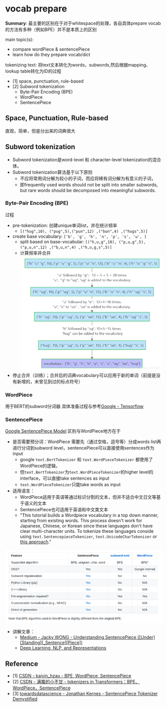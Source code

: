 # vocab prepare

**Summary**: 最主要的区别在于对于whitespace的处理，各自具体prepare vocab的方法有多种（例如BPE）并不是本质上的区别

main topic(s):
- compare wordPiece & sentencePiece
- learn how do they prepare vocab/dict

tokenizing text: 将text文本转化为words，subwords,然后根据mapping、lookup table转化为ID的过程

- [1] space, punctuation, rule-based
- [2] Subword tokenization
  - Byte-Pair Encoding (BPE)
  - WordPiece
  - SentencePiece

## Space, Punctuation, Rule-based

直观，简单，但是分出来的词典很大

## Subword tokenization

- Subword tokenization是word-level 和 character-level tokenization的混合体。
- Subword tokenization算法基于以下原则
  - 不应将常用词分解为较小的子词，而应将稀有词分解为有意义的子词，
  - 即frequently used words should not be split into smaller subwords, but rare words should be decomposed into meaningful subwords.

### Byte-Pair Encoding (BPE)

过程

- pre-tokenization: 创建unique单词list，并在统计频率
  - `[("hug",10), ("pug",5),("pun",12) ,("bun",4) ,("hugs",5)]`
- create base vocabulary: `['b', 'g', 'h', 'n', 'p', 's', 'u', ]`
  - split based on base-vocabular: `[("h,u,g",10), ("p,u,g",5),("p,u,n",12) ,("b,u,n",4) ,("h,u,g,s",5)]`
  - 计算频率并合并
  ![BPE](document.assets/BPE.png)
- 停止合并（训练）；合并后的词典vocabulary可以应用于新的单词（前提是没有新增的，未曾见到过的标点符号）

### WordPiece

用于BERT的subword分词器
具体准备过程与参考[Google - Tensorflow](https://www.tensorflow.org/text)

### SentencePiece

[Google SentencePiece Model](https://github.com/google/sentencepiece#train-sentencepiece-model)
区别与WordPiece地方在于

- 是否需要预分词：WordPiece 需要先（通过空格，逗号等）分成words list再进行分词到subword level，sentencePiece可以直接使用sentences作为input
  - google `text.BertTokenizer` 和 `text.WordPieceTokenizer` 都使用了WordPiece的逻辑，
  - 但`text.BertTokenizer`为`text.WordPieceTokenizer`的higher level的interface，可以直接take sentences as input
  - `text.WordPieceTokenizer`只能take words as input
- 适用语言：
  - WordPiece适用于英语等通过标识分割的文本，但并不适合中文日文等基于语义的文本
  - SentencePiece也可适用于英语和中文类文本
  - "This tutorial builds a Wordpiece vocabulary in a top down manner, starting from existing words. This process doesn't work for Japanese, Chinese, or Korean since these languages don't have clear multi-character units. To tokenize these languages conside using `text.SentencepieceTokenizer`, `text.UnicodeCharTokenizer` or [this approach](https://tfhub.dev/google/zh_segmentation/1)."

![img](document.assets/compare.png)

- 讲解文章：
  - [Medium - Jacky WONG - Understanding SentencePiece ([Under][Standing][_Sentence][Piece])](https://jacky2wong.medium.com/understanding-sentencepiece-under-standing-sentence-piece-ac8da59f6b08)
  - [Deep Learning, NLP, and Representations](https://colah.github.io/posts/2014-07-NLP-RNNs-Representations/)

## Reference
- [1] [CSDN - kaiyin_hzau - BPE, WordPiece, SentencePiece](https://blog.csdn.net/qq_27586341/article/details/113424560)
- [2] [CSDN - 满腹的小不甘 - tokenizers in Transformers：BPE、WordPiece，SentencePiece](https://blog.csdn.net/qq_27586341/article/details/113424560)
- [3] [towardsdatascience - Jonathan Kernes - SentencePiece Tokenizer Demystified](https://towardsdatascience.com/sentencepiece-tokenizer-demystified-d0a3aac19b15)